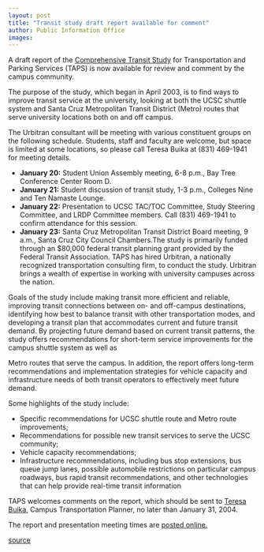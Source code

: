 ```yaml
---
layout: post
title: "Transit study draft report available for comment"
author: Public Information Office
images:
---
```


A draft report of the [Comprehensive Transit Study][1] for Transportation and Parking Services (TAPS) is now available for review and comment by the campus community.   

The purpose of the study, which began in April 2003, is to find ways to improve transit service at the university, looking at both the UCSC shuttle system and Santa Cruz Metropolitan Transit District (Metro) routes that serve university locations both on and off campus.   

The Urbitran consultant will be meeting with various constituent groups on the following schedule. Students, staff and faculty are welcome, but space is limited at some locations, so please call Teresa Buika at (831) 469-1941 for meeting details.  
  
* **January 20:** Student Union Assembly meeting, 6-8 p.m., Bay Tree Conference Center Room D.  
* **January 21:** Student discussion of transit study, 1-3 p.m., Colleges Nine and Ten Namaste Lounge.  
* **January 22:** Presentation to UCSC TAC/TOC Committee, Study Steering Committee, and LRDP Committee members. Call (831) 469-1941 to confirm attendance for this session.  
* **January 23:** Santa Cruz Metropolitan Transit District Board meeting, 9 a.m., Santa Cruz City Council Chambers.The study is primarily funded through an $80,000 federal transit planning grant provided by the Federal Transit Association. TAPS has hired Urbitran, a nationally recognized transportation consulting firm, to conduct the study. Urbitran brings a wealth of expertise in working with university campuses across the nation.  

Goals of the study include making transit more efficient and reliable, improving transit connections between on- and off-campus destinations, identifying how best to balance transit with other transportation modes, and developing a transit plan that accommodates current and future transit demand. By projecting future demand based on current transit patterns, the study offers recommendations for short-term service improvements for the campus shuttle system as well as

Metro routes that serve the campus. In addition, the report offers long-term recommendations and implementation strategies for vehicle capacity and infrastructure needs of both transit operators to effectively meet future demand.   

Some highlights of the study include:  

* Specific recommendations for UCSC shuttle route and Metro route improvements;  
* Recommendations for possible new transit services to serve the UCSC community;   
* Vehicle capacity recommendations;  
* Infrastructure recommendations, including bus stop extensions, bus queue jump lanes, possible automobile restrictions on particular campus roadways, bus rapid transit recommendations, and other technologies that can help provide real-time transit information

TAPS welcomes comments on the report, which should be sent to [Teresa Buika,][2] Campus Transportation Planner, no later than January 31, 2004\.   

The report and presentation meeting times are [posted online.][1]

[1]: http://www2.ucsc.edu/taps/transitstudy.html
[2]: mailto:tabuika@ucsc.edu

[source](http://www1.ucsc.edu/currents/03-04/01-19/taps.html "Permalink to taps")
